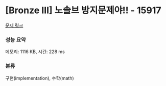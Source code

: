 # [Bronze III] 노솔브 방지문제야!! - 15917 

[문제 링크](https://www.acmicpc.net/problem/15917) 

### 성능 요약

메모리: 1116 KB, 시간: 228 ms

### 분류

구현(implementation), 수학(math)

